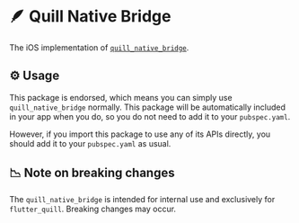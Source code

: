 # 🪶 Quill Native Bridge

The iOS implementation of [`quill_native_bridge`](https://pub.dev/packages/quill_native_bridge).

## ⚙️ Usage

This package is endorsed, which means you can simply use `quill_native_bridge` normally. This package will be automatically included in your app when you do, so you do not need to add it to your `pubspec.yaml`.

However, if you import this package to use any of its APIs directly, you should add it to your `pubspec.yaml` as usual.

## 📉 Note on breaking changes

The `quill_native_bridge` is intended for internal use and exclusively for `flutter_quill`. Breaking changes may occur.
